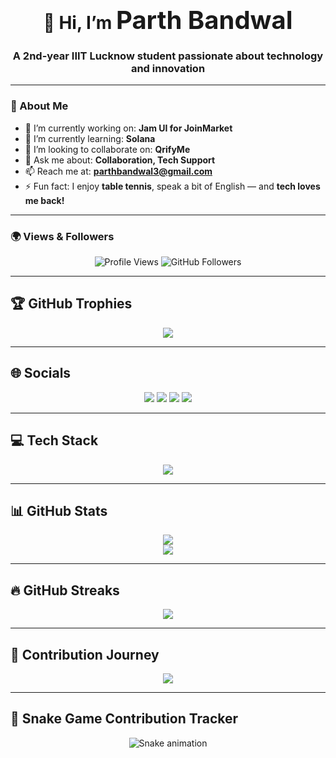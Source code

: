 <h1 align="center"><strong>👋 Hi, I’m <span style="font-size:40px">Parth Bandwal</span></strong></h1>

<h3 align="center">A 2nd-year IIIT Lucknow student passionate about technology and innovation</h3>

---

### 📌 About Me

- 🔭 I’m currently working on: **Jam UI for JoinMarket**  
- 🌱 I’m currently learning: **Solana**  
- 👯 I’m looking to collaborate on: **QrifyMe**  
- 💬 Ask me about: **Collaboration, Tech Support**  
- 📫 Reach me at: **[parthbandwal3@gmail.com](mailto:parthbandwal3@gmail.com)**  
- ⚡ Fun fact: I enjoy **table tennis**, speak a bit of English — and **tech loves me back!**

---

### 🌍 Views & Followers
<p align="center">
  <img src="https://komarev.com/ghpvc/?username=parrth20&label=Profile%20views&color=0e75b6&style=flat" alt="Profile Views" />
  <img src="https://img.shields.io/github/followers/parrth20?label=Followers&style=social" alt="GitHub Followers" />
</p>

---

## 🏆 GitHub Trophies
<p align="center">
  <img src="https://github-profile-trophy.vercel.app/?username=parrth20&theme=radical&margin-w=10&no-bg=true&no-frame=true" />
</p>

---

## 🌐 Socials
<p align="center">
  <a href="https://instagram.com/parrth20"><img src="https://img.shields.io/badge/Instagram-%23E4405F.svg?logo=Instagram&logoColor=white" /></a>
  <a href="https://linkedin.com/in/parrth20"><img src="https://img.shields.io/badge/LinkedIn-%230077B5.svg?logo=linkedin&logoColor=white" /></a>
  <a href="https://x.com/parrth18"><img src="https://img.shields.io/badge/X-black.svg?logo=X&logoColor=white" /></a>
  <a href="mailto:parthbandwal3@gmail.com"><img src="https://img.shields.io/badge/Gmail-D14836.svg?logo=gmail&logoColor=white" /></a>
</p>

---

## 💻 Tech Stack
<p align="center">
  <img src="https://skillicons.dev/icons?i=cpp,c,css,html,js,ts,java,dart,latex,rust,solidity,bash,aws,gcp,angular,django,express,fastapi,ejs,flutter,flask,nextjs,nodejs,npm,react,redux,solidjs,tailwind,threejs,vite,vue,web3,webpack,yarn,firebase,mysql,postgres,prisma,figma,canva,blender,framer,github,gitlab,git,powershell" />
</p>

---

## 📊 GitHub Stats
<p align="center">
  <img src="https://github-readme-stats.vercel.app/api/top-langs/?username=parrth20&layout=compact&theme=radical" />
  <br/>
  <img src="https://github-readme-stats.vercel.app/api?username=parrth20&show_icons=true&theme=radical" />
</p>

---

## 🔥 GitHub Streaks
<p align="center">
  <img src="https://github-readme-streak-stats.herokuapp.com/?user=parrth20&theme=radical&hide_border=true" />
</p>

---

## 🌟 Contribution Journey
<p align="center">
  <img src="https://github-readme-activity-graph.vercel.app/graph?username=parrth20&theme=github-compact&radius=16&area=true" />
</p>

---

## 🐍 Snake Game Contribution Tracker
<p align="center">
  <img src="https://raw.githubusercontent.com/parrth20/parrth20/output/github-contribution-grid-snake-dark.svg" alt="Snake animation" />
</p>
